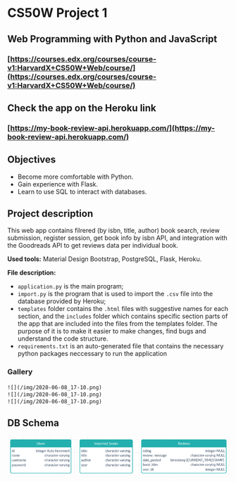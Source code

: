 CS50W Project 1
===============

Web Programming with Python and JavaScript
------------------------------------------

### [https://courses.edx.org/courses/course-v1:HarvardX+CS50W+Web/course/](https://courses.edx.org/courses/course-v1:HarvardX+CS50W+Web/course/)

Check the app on the Heroku link
--------------------------------

### [https://my-book-review-api.herokuapp.com/](https://my-book-review-api.herokuapp.com/)


Objectives
----------

*   Become more comfortable with Python.
*   Gain experience with Flask.
*   Learn to use SQL to interact with databases.

Project description
-------------------

This web app contains filrered (by isbn, title, author) book search, review submission, register session, get book info by isbn API, and integration with the Goodreads API to get reviews data per individual book. 

**Used tools:** Material Design Bootstrap, PostgreSQL, Flask, Heroku. 

**File description:** 
- `application.py` is the main program;
- `import.py` is the program that is used to import the `.csv` file into the database provided by Heroku;
- `templates` folder contains the `.html` files with suggestive names for each section, and the `includes` folder which contains specific section parts of the app that are included into the files from the templates folder. The purpose of it is to make it easier to make changes, find bugs and understand the code structure.
- `requirements.txt` is an auto-generated file that contains the necessary python packages neccessary to run the application


### Gallery
```gallery(42h)
![](/img/2020-06-08_17-10.png)
![](/img/2020-06-08_17-10.png)
![](/img/2020-06-08_17-10.png)
```

DB Schema
---------
![](/img/2020-06-08_17-10.png)

